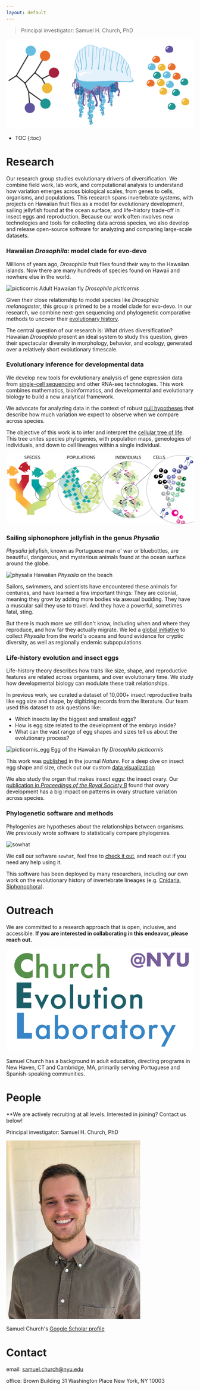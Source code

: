 ```yaml
---
layout: default
---
```


> Principal investigator: Samuel H. Church, PhD  

![hatchlings](/assets/img/icons.png)

* TOC
{:toc}

# Research

Our research group studies evolutionary drivers of diversification. We combine field work, lab work, and computational analysis to understand how variation emerges across biological scales, from genes to cells, organisms, and populations. This research spans invertebrate systems, with projects on Hawaiian fruit flies as a model for evolutionary development, sailing jellyfish found at the ocean surface, and life-history trade-off in insect eggs and reproduction. Because our work often involves new technologies and tools for collecting data across species, we also develop and release open-source software for analyzing and comparing large-scale datasets.

### Hawaiian _Drosophila_: model clade for evo-devo

Millions of years ago, _Drosophila_ fruit flies found their way to the Hawaiian islands. Now there are many hundreds of species found on Hawaii and nowhere else in the world.

![picticornis](/assets/img/picticornis.png)
Adult Hawaiian fly *Drosophila picticornis*

Given their close relationship to model species like _Drosophila melanogaster_, this group is primed to be a model clade for evo-devo. In our research, we combine next-gen sequencing and phylogenetic comparative methods to uncover their [evolutionary history](https://doi.org/10.1093/molbev/msac012).

The central question of our research is: What drives diversification? Hawaiian _Drosophila_ present an ideal system to study this question, given their spectacular diversity in morphology, behavior, and ecology, generated over a relatively short evolutionary timescale.

### Evolutionary inference for developmental data

We develop new tools for evolutionary analysis of gene expression data from [single-cell sequencing](https://doi.org/10.1101/2022.06.01.494334) and other RNA-seq technologies. This work combines mathematics, bioinformatics, and developmental and evolutionary biology to build a new analytical framework.

We advocate for analyzing data in the context of robust [null hypotheses](https://doi.org/10.1242/dev.178004) that describe how much variation we expect to observe when we compare across species. 

The objective of this work is to infer and interpret the [cellular tree of life](https://doi.org/10.1371/journal.pbio.3002633). This tree unites species phylogenies, with population maps, geneologies of individuals, and down to cell lineages within a single individual.

![cell_tree](/assets/img/species_to_cells.png)

### Sailing siphonophore jellyfish in the genus _Physalia_

_Physalia_ jellyfish, known as Portuguese man o' war or bluebottles, are beautiful, dangerous, and mysterious animals found at the ocean surface around the globe. 

![physalia](/assets/img/physalia_on_the_beach.png)
Hawaiian *Physalia* on the beach

Sailors, swimmers, and scientists have encountered these animals for centuries, and have learned a few important things: They are colonial, meaning they grow by adding more bodies via asexual budding. They have a muscular sail they use to travel. And they have a powerful, sometimes fatal, sting.

But there is much more we still don't know, including  when and where they reproduce, and how far they actually migrate. We led a [global initiative](https://www.biorxiv.org/content/10.1101/2024.07.10.602499v2) to collect _Physalia_ from the world's oceans and found evidence for cryptic diversity, as well as regionally endemic subpopulations. 

### Life-history evolution and insect eggs

Life-history theory describes how traits like size, shape, and reproductive features are related across organisms, and over evolutionary time. We study how developmental biology can modulate these trait relationships. 

In previous work, we curated a dataset of 10,000+ insect reproductive traits like egg size and shape, by digitizing records from the literature. Our team used this dataset to ask questions like:
*   Which insects lay the biggest and smallest eggs?
*   How is egg size related to the development of the embryo inside?
*   What can the vast range of egg shapes and sizes tell us about the evolutionary process?

![picticornis_egg](/assets/img/picticornis_egg.png)
Egg of the Hawaiian fly *Drosophila picticornis*

This work was [published](https://doi.org/10.1038/s41586-019-1302-4) in the journal _Nature_. For a deep dive on insect egg shape and size, check out our custom [data visualization](/dataviz/index.html)

We also study the organ that makes insect eggs: the insect ovary. Our [publication in _Proceedings of the Royal Society B_](https://doi.org/10.1098/rspb.2021.0150) found that ovary development has a big impact on patterns in ovary structure variation across species.

### Phylogenetic software and methods

Phylogenies are hypotheses about the relationships between organisms. We previously wrote software to statistically compare phylogenies.

![sowhat](/assets/img/sowhat.png)

We call our software `sowhat`, feel free to [check it out](https://github.com/josephryan/sowhat), and reach out if you need any help using it.

This software has been deployed by many researchers, including our own work on the evolutionary history of invertebrate lineages (e.g. [Cnidaria](https://journals.plos.org/plosone/article?id=10.1371/journal.pone.0139068), [Siphonophora](https://www.sciencedirect.com/science/article/pii/S1055790318300460)).

# Outreach

We are committed to a research approach that is open, inclusive, and accessible. **If you are interested in collaborating in this endeavor, please reach out.**

![sowhat](/assets/img/ChurchEvolutionLaboratory.png)

Samuel Church has a background in adult education, directing programs in New Haven, CT and Cambridge, MA, primarily serving Portuguese and Spanish-speaking communities.

# People

**We are actively recruiting at all levels. Interested in joining? Contact us below!

Principal investigator: Samuel H. Church, PhD

![sowhat](/assets/img/shc1.png)

Samuel Church's [Google Scholar profile](https://scholar.google.com/citations?user=4fMce0EAAAAJ&hl=en)


# Contact

email: samuel.church@nyu.edu

office: Brown Building
31 Washington Place
New York, NY 10003



